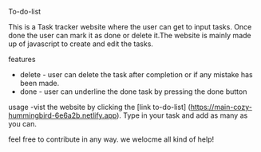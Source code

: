 To-do-list 

This is a Task tracker website where the user can get to input tasks. Once done the user can mark it as done or delete it.The website is mainly made up of javascript to create and edit the tasks. 

features
   - delete - user can delete the task after completion or if any mistake has been made.
   - done - user can underline the done task by pressing the done button

usage 
  -vist the website by clicking the [link to-do-list] (https://main-cozy-hummingbird-6e6a2b.netlify.app). Type in your task and add as many as you can.

  feel free to contribute in any way. we welocme all kind of help!
